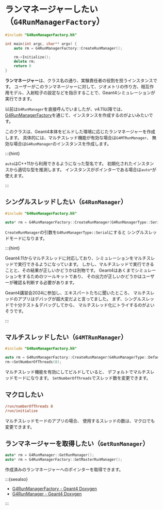 # ランマネージャーしたい（``G4RunManagerFactory``）

```cpp
#include "G4RunManagerFactory.hh"

int main(int argc, char** argv) {
    auto rm = G4RunManagerFactory::CreateRunManager();

    rm->Initialize();
    delete rm;
    return 0
}
```

**ランマネージャー**は、クラス名の通り、実験責任者の役割を担うインスタンスです。
ユーザーがこのランマネージャーに対して、ジオメトリの作り方、相互作用モデル、入射粒子の設定などを指示することで、Geant4シミュレーションが実行できます。

以前は``G4RunManager``を直接呼んでいましたが、v4.11以降では、
[G4RunManagerFactory](https://geant4.kek.jp/Reference/11.2.0/classG4RunManagerFactory.html)を通じて、インスタンスを作成するのがよいみたいです。

このクラスは、Geant4本体をビルドした環境に応じたランマネージャーを作成します。
具体的には、マルチスレッド機能が有効な場合は``G4MTRunManager``、
無効な場合は``G4RunManager``のインスタンスを作成します。

:::{hint}

``auto``はC++11から利用できるようになった型名です。
初期化されたインスタンスから適切な型を推測します。
インスタンスがポインターである場合は``auto*``が使えます。

:::

## シングルスレッドしたい（``G4RunManager``）

```cpp
#include "G4RunManagerFactory.hh"

auto* rm = G4RunManagerFactory::CreateRunManager(G4RunManagerType::Serial);
```

``CreateRunManager``の引数を``G4RunManagerType::Serial``にすると
シングルスレッドモードになります。

:::{hint}

Geant4.11からマルチスレッドに対応しており、シミュレーションをマルチスレッドで実行できるようになっています。
しかし、マルチスレッドで実行できることと、その結果が正しいかどうかは別物です。
Geant4はあくまでシミュレーションをするためのツールキットであり、
その出力が正しいかどうかはユーザーが確認＆判断する必要があります。

Geant4講習会2024に参加し、エキスパートたちに聞いたところ、
マルチスレッドのアプリはデバッグが超大変だよと言ってました。
まず、シングルスレッドで十分テスト＆デバッグしてから、
マルチスレッド化にトライするのがよいそうです。

:::

## マルチスレッドしたい（``G4MTRunManager``）

```cpp
#include "G4RunManagerFactory.hh"

auto rm = G4RunManagerFactory::CreateRunManager(G4RunManagerType::Default);
rm->SetNumberOfThreads(8);
```

マルチスレッド機能を有効にしてビルドしていると、
デフォルトでマルチスレッドモードになります。
``SetNumberOfThreads``でスレッド数を変更できます。

## マクロしたい

```cfg
/run/numberOfThreads 8
/run/initialize
```

マルチスレッドモードのアプリの場合、
使用するスレッドの数は、マクロでも変更できます。

## ランマネージャーを取得したい（``GetRunManager``）

```cpp
auto* rm = G4RunManager::GetRunManager();
auto* rm = G4RunManagerFactory::GetMasterRunManager();
```

作成済みのランマネージャーへのポインターを取得できます。

:::{seealso}

- [G4RunManagerFactory - Geant4 Doxygen](https://geant4.kek.jp/Reference/11.2.0/classG4RunManagerFactory.html)
- [G4RunManager - Geant4 Doxygen](https://geant4.kek.jp/Reference/11.2.0/classG4RunManager.html)

:::

